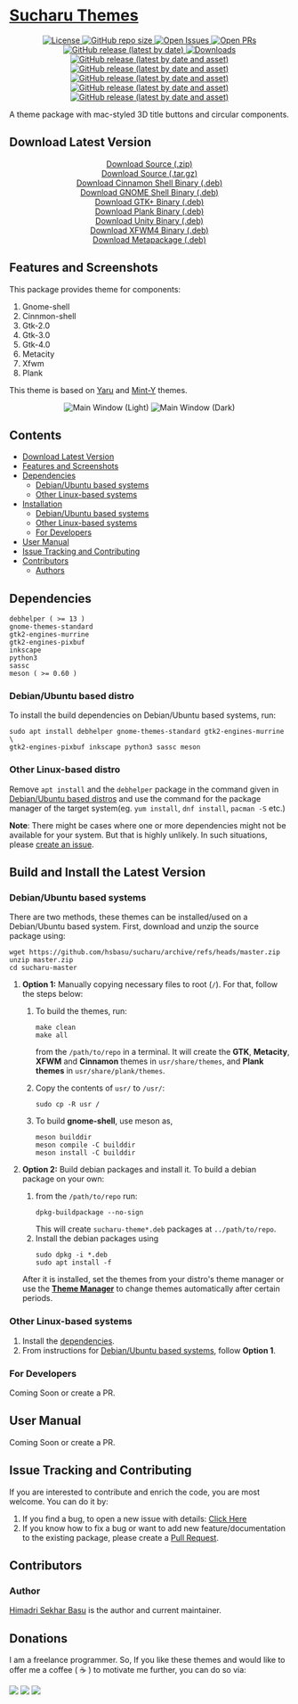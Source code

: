 # [Sucharu Themes](https://hsbasu.github.io/sucharu)

<p align="center">
	<a href="https://github.com/hsbasu/sucharu/blob/master/LICENSE">
		<img src="https://img.shields.io/github/license/hsbasu/sucharu?label=License" alt="License"
	</a>
  	<a href="#">
		<img src="https://img.shields.io/github/repo-size/hsbasu/sucharu?label=Repo%20size" alt="GitHub repo size">
  	</a>
	<a href="https://github.com/hsbasu/sucharu/issues" target="_blank">
		<img src="https://img.shields.io/github/issues/hsbasu/sucharu?label=Issues" alt="Open Issues">
	</a>
	<a href="https://github.com/hsbasu/sucharu/pulls" target="_blank">
		<img src="https://img.shields.io/github/issues-pr/hsbasu/sucharu?label=PR" alt="Open PRs">
	</a>
  	<a href="https://github.com/hsbasu/sucharu/releases/latest">
		<img src="https://img.shields.io/github/v/release/hsbasu/sucharu?label=Latest%20Stable%20Release" alt="GitHub release (latest by date)">
  	</a>
	<a href="#download-latest-version">
		<img src="https://img.shields.io/github/downloads/hsbasu/sucharu/total?label=Downloads" alt="Downloads">
	</a>
	<a href="https://github.com/hsbasu/sucharu/releases/download/2.0.7/sucharu-theme-cinnamon-shell_2.0.7_all.deb">
		<img src="https://img.shields.io/github/downloads/hsbasu/sucharu/2.0.7/sucharu-theme-cinnamon-shell_2.0.7_all.deb?color=blue&label=Downloads%40Latest%20Binary" alt="GitHub release (latest by date and asset)">
	</a>
	<a href="https://github.com/hsbasu/sucharu/releases/download/2.0.7/sucharu-theme-gnome-shell_2.0.7_all.deb">
		<img src="https://img.shields.io/github/downloads/hsbasu/sucharu/2.0.7/sucharu-theme-gnome-shell_2.0.7_all.deb?color=blue&label=Downloads%40Latest%20Binary" alt="GitHub release (latest by date and asset)">
	</a>
	<a href="https://github.com/hsbasu/sucharu/releases/download/2.0.7/sucharu-theme-gtk_2.0.7_all.deb">
		<img src="https://img.shields.io/github/downloads/hsbasu/sucharu/2.0.7/sucharu-theme-gtk_2.0.7_all.deb?color=blue&label=Downloads%40Latest%20Binary" alt="GitHub release (latest by date and asset)">
	</a>
	<a href="https://github.com/hsbasu/sucharu/releases/download/2.0.7/sucharu-theme-plank_2.0.7_all.deb">
		<img src="https://img.shields.io/github/downloads/hsbasu/sucharu/2.0.7/sucharu-theme-plank_2.0.7_all.deb?color=blue&label=Downloads%40Latest%20Binary" alt="GitHub release (latest by date and asset)">
	</a>
	<a href="https://github.com/hsbasu/sucharu/releases/download/2.0.7/sucharu-themes_2.0.7_all.deb">
		<img src="https://img.shields.io/github/downloads/hsbasu/sucharu/2.0.7/sucharu-themes_2.0.7_all.deb?color=blue&label=Downloads%40Latest%20Binary" alt="GitHub release (latest by date and asset)">
	</a>
</p>

A theme package with mac-styled 3D title buttons and circular components.

## Download Latest Version
<p align="center">
	<a href="https://github.com/hsbasu/sucharu/zipball/master">Download Source (.zip)</a></br>
	<a href="https://github.com/hsbasu/sucharu/tarball/master">Download Source (.tar.gz)</a></br>
	<a href="https://github.com/hsbasu/sucharu/releases/download/2.0.7/sucharu-theme-cinnamon-shell_2.0.7_all.deb">Download Cinnamon Shell Binary (.deb)</a></br>
	<a href="https://github.com/hsbasu/sucharu/releases/download/2.0.7/sucharu-theme-gnome-shell_2.0.7_all.deb">Download GNOME Shell Binary (.deb)</a></br>
	<a href="https://github.com/hsbasu/sucharu/releases/download/2.0.7/sucharu-theme-gtk_2.0.7_all.deb">Download GTK+ Binary (.deb)</a></br>
	<a href="https://github.com/hsbasu/sucharu/releases/download/2.0.7/sucharu-theme-plank_2.0.7_all.deb">Download Plank Binary (.deb)</a></br>
	<a href="https://github.com/hsbasu/sucharu/releases/download/2.0.7/sucharu-theme-unity_2.0.7_all.deb">Download Unity Binary (.deb)</a></br>
	<a href="https://github.com/hsbasu/sucharu/releases/download/2.0.7/sucharu-theme-xfwm4_2.0.7_all.deb">Download XFWM4 Binary (.deb)</a></br>
	<a href="https://github.com/hsbasu/sucharu/releases/download/2.0.7/sucharu-themes_2.0.7_all.deb">Download Metapackage (.deb)</a>
</p>

## Features and Screenshots

This package provides theme for components:
1. Gnome-shell
2. Cinnmon-shell
3. Gtk-2.0
4. Gtk-3.0
5. Gtk-4.0
6. Metacity
7. Xfwm
8. Plank

This theme is based on [Yaru](https://github.com/ubuntu/yaru) and [Mint-Y](https://github.com/linuxmint/mint-themes) themes.

<p align="center">
	<img src="#" alt="Main Window (Light)">
	<img src="#" alt="Main Window (Dark)">
</p>


## Contents
- [Download Latest Version](#download-latest-version)
- [Features and Screenshots](#features-and-screenshots)
- [Dependencies](#dependencies)
	- [Debian/Ubuntu based systems](#debianubuntu-based-distro)
	- [Other Linux-based systems](#other-linux-based-distro)
- [Installation](#build-and-install-the-latest-version)
	- [Debian/Ubuntu based systems](#debianubuntu-based-systems)
	- [Other Linux-based systems](#other-linux-based-systems)
	- [For Developers](#for-developers)
- [User Manual](#user-manual)
- [Issue Tracking and Contributing](#issue-tracking-and-contributing)
- [Contributors](#contributors)
	- [Authors](#author)

## Dependencies
```
debhelper ( >= 13 )
gnome-themes-standard
gtk2-engines-murrine
gtk2-engines-pixbuf
inkscape
python3
sassc
meson ( >= 0.60 )
```
### Debian/Ubuntu based distro
To install the build dependencies on Debian/Ubuntu based systems, run:
```
sudo apt install debhelper gnome-themes-standard gtk2-engines-murrine \
gtk2-engines-pixbuf inkscape python3 sassc meson
```

### Other Linux-based distro
Remove `apt install` and the `debhelper` package in the command given in [Debian/Ubuntu based distros](#debianubuntu-based-distro) and use the command for the package manager of the target system(eg. `yum install`, `dnf install`, `pacman -S` etc.)

**Note**: There might be cases where one or more dependencies might not be available for your system. But that is highly unlikely. In such situations, please [create an issue](#issue-tracking-and-contributing).

## Build and Install the Latest Version
### Debian/Ubuntu based systems
There are two methods, these themes can be installed/used on a Debian/Ubuntu based system. First, download and unzip the source package using:
```
wget https://github.com/hsbasu/sucharu/archive/refs/heads/master.zip
unzip master.zip
cd sucharu-master
```

1. **Option 1:** Manually copying necessary files to root (`/`). For that, follow the steps below:
	1. To build the themes, run:
		```
		make clean
		make all
		```
		from the `/path/to/repo` in a terminal. It will create the **GTK**, **Metacity**, **XFWM** and **Cinnamon** themes in `usr/share/themes`, and **Plank themes** in `usr/share/plank/themes`.

	2. Copy the contents of `usr/` to `/usr/`:
		```
		sudo cp -R usr /
		```
	3. To build **gnome-shell**, use meson as,
		```
		meson builddir
		meson compile -C builddir
		meson install -C builddir
		```

2. **Option 2:** Build debian packages and install it. To build a debian package on your own:
	1. from the `/path/to/repo` run:
		```
		dpkg-buildpackage --no-sign
		```
		This will create `sucharu-theme*.deb` packages at `../path/to/repo`.
	2. Install the debian packages using
		```
		sudo dpkg -i *.deb
		sudo apt install -f
		```
	After it is installed, set the themes from your distro's theme manager or use the [**Theme Manager**](https://hsbasu.github.io/theme-manager) to change themes automatically after certain periods.

### Other Linux-based systems
1. Install the [dependencies](#other-linux-based-distro).
2. From instructions for [Debian/Ubuntu based systems](#debianubuntu-based-systems), follow **Option 1**.

### For Developers
Coming Soon or create a PR.

## User Manual
Coming Soon or create a PR.

## Issue Tracking and Contributing
If you are interested to contribute and enrich the code, you are most welcome. You can do it by:
1. If you find a bug, to open a new issue with details: [Click Here](https://github.com/hsbasu/sucharu/issues)
2. If you know how to fix a bug or want to add new feature/documentation to the existing package, please create a [Pull Request](https://github.com/hsbasu/sucharu/compare).

## Contributors

### Author
[Himadri Sekhar Basu](https://github.com/hsbasu) is the author and current maintainer.

## Donations
I am a freelance programmer. So, If you like these themes and would like to offer me a coffee ( &#9749; ) to motivate me further, you can do so via:

[![](https://liberapay.com/assets/widgets/donate.svg)](https://liberapay.com/hsbasu/donate)
[![](https://www.paypalobjects.com/webstatic/i/logo/rebrand/ppcom.svg)](https://paypal.me/hsbasu)
[![](https://hsbasu.github.io/styles/icons/logo/svg/upi-logo.svg)](https://hsbasu.github.io/images/upi-qr.jpg)
